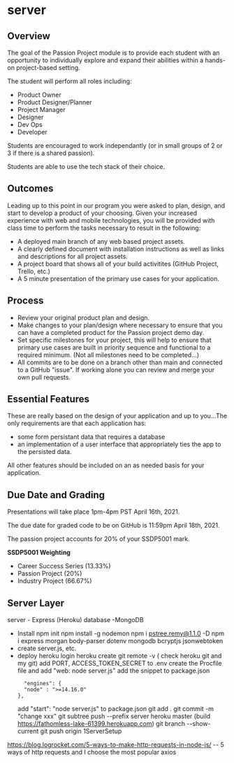 # server

## Overview
The goal of the Passion Project module is to provide each student with an opportunity to individually explore and expand their abilities within a hands-on project-based setting.

The student will perform all roles including:
* Product Owner
* Product Designer/Planner
* Project Manager
* Designer
* Dev Ops
* Developer

Students are encouraged to work independantly (or in small groups of 2 or 3 if there is a shared passion). 

Students are able to use the tech stack of their choice. 

## Outcomes
Leading up to this point in our program you were asked to plan, design, and start to develop a product of your choosing. Given your increased experience with web and mobile technologies, you will be provided with class time to perform the tasks necessary to result in the following:

* A deployed main branch of any web based project assets.
* A clearly defined document with installation instructions as well as links and descriptions for all project assets.
* A project board that shows all of your build activitites (GitHub Project, Trello, etc.)
* A 5 minute presentation of the primary use cases for your application.

## Process
* Review your original product plan and design.
* Make changes to your plan/design where necessary to ensure that you can have a completed product for the Passion project demo day.
* Set specific milestones for your project, this will help to ensure that primary use cases are built in priority sequence and functional to a required minimum. (Not all milestones need to be completed...)
* All commits are to be done on a branch other than main and connected to a GitHub "issue". If working alone you can review and merge your own pull requests.

## Essential Features
These are really based on the design of your application and up to you...The only requirements are that each application has:
* some form persistant data that requires a database
* an implementation of a user interface that appropriately ties the app to the persisted data.

All other features should be included on an as needed basis for your application.

## Due Date and Grading
Presentations will take place 1pm-4pm PST April 16th, 2021.

The due date for graded code to be on GitHub is 11:59pm April 18th, 2021.

The passion project accounts for 20% of your SSDP5001 mark. 

**SSDP5001 Weighting**
* Career Success Series (13.33%)
* Passion Project (20%)
* Industry Project (66.67%)


## Server Layer
server - Express (Heroku)
database -MongoDB
- Install
  npm init
    npm install -g nodemon 
    npm i pstree.remy@1.1.0 -D
  npm i express morgan body-parser dotenv mongodb bcryptjs jsonwebtoken
- create server.js, etc.
- deploy
  heroku login
  heroku create
  git remote -v ( check heroku git and my git)
  add PORT, ACCESS_TOKEN_SECRET to .env 
  create the Procfile file and add "web: node server.js"
  add the snippet to package.json
  ```dotnetcli
    "engines": {
    "node" : ">=14.16.0"
  },
  ```
  add "start": "node server.js" to package.json
  git add .
  git commit -m "change xxx"
  git subtree push --prefix server heroku master (build https://fathomless-lake-61399.herokuapp.com)
  git branch --show-current
  git push origin 1ServerSetup


https://blog.logrocket.com/5-ways-to-make-http-requests-in-node-js/
-- 5 ways of http requests and I choose the most popular axios
